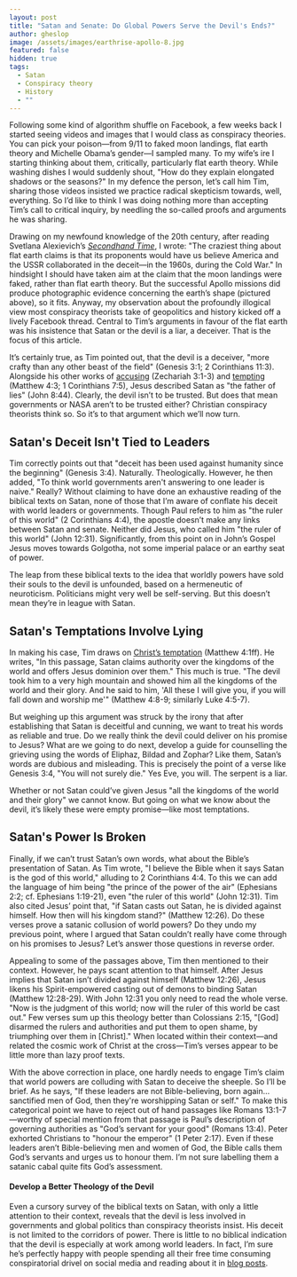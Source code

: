 ```yaml
---
layout: post
title: "Satan and Senate: Do Global Powers Serve the Devil's Ends?"
author: gheslop
image: /assets/images/earthrise-apollo-8.jpg
featured: false
hidden: true
tags:
  - Satan
  - Conspiracy theory
  - History
  - ""
---
```

Following some kind of algorithm shuffle on Facebook, a few weeks back I started seeing videos and images that I would class as conspiracy theories. You can pick your poison—from 9/11 to faked moon landings, flat earth theory and Michelle Obama’s gender—I sampled many. To my wife’s ire I starting thinking about them, critically, particularly flat earth theory. While washing dishes I would suddenly shout, "How do they explain elongated shadows or the seasons?" In my defence the person, let’s call him Tim, sharing those videos insisted we practice radical skepticism towards, well, everything. So I’d like to think I was doing nothing more than accepting Tim’s call to critical inquiry, by needling the so-called proofs and arguments he was sharing.

Drawing on my newfound knowledge of the 20th century, after reading Svetlana Alexievich’s *[Secondhand Time](https://en.wikipedia.org/wiki/Secondhand_Time:_The_Last_of_the_Soviets)*, I wrote: "The craziest thing about flat earth claims is that its proponents would have us believe America and the USSR collaborated in the deceit—in the 1960s, during the Cold War." In hindsight I should have taken aim at the claim that the moon landings were faked, rather than flat earth theory. But the successful Apollo missions did produce photographic evidence concerning the earth’s shape (pictured above), so it fits. Anyway, my observation about the profoundly illogical view most conspiracy theorists take of geopolitics and history kicked off a lively Facebook thread. Central to Tim’s arguments in favour of the flat earth was his insistence that Satan or the devil is a liar, a deceiver. That is the focus of this article.

It’s certainly true, as Tim pointed out, that the devil is a deceiver, "more crafty than any other beast of the field" (Genesis 3:1; 2 Corinthians 11:3). Alongside his other works of [accusing](https://rekindle.co.za/content/2020-07-22-christus-victor-new-testament) (Zechariah 3:1-3) and [tempting](https://rekindle.co.za/content/christs-temptation-and-our-own/) (Matthew 4:3; 1 Corinthians 7:5), Jesus described Satan as "the father of lies" (John 8:44). Clearly, the devil isn’t to be trusted. But does that mean governments or NASA aren’t to be trusted either? Christian conspiracy theorists think so. So it’s to that argument which we’ll now turn.

## Satan's Deceit Isn't Tied to Leaders

Tim correctly points out that "deceit has been used against humanity since the beginning" (Genesis 3:4). Naturally. Theologically. However, he then added, "To think world governments aren't answering to one leader is naive." Really? Without claiming to have done an exhaustive reading of the biblical texts on Satan, none of those that I’m aware of conflate his deceit with world leaders or governments. Though Paul refers to him as "the ruler of this world" (2 Corinthians 4:4), the apostle doesn’t make any links between Satan and senate. Neither did Jesus, who called him "the ruler of this world" (John 12:31). Significantly, from this point on in John’s Gospel Jesus moves towards Golgotha, not some imperial palace or an earthy seat of power.

The leap from these biblical texts to the idea that worldly powers have sold their souls to the devil is unfounded, based on a hermeneutic of neuroticism. Politicians might very well be self-serving. But this doesn’t mean they’re in league with Satan.

## Satan's Temptations Involve Lying

In making his case, Tim draws on [Christ’s temptation](https://rekindle.co.za/content/matthew-the-temptation-of-christ/) (Matthew 4:1ff). He writes, "In this passage, Satan claims authority over the kingdoms of the world and offers Jesus dominion over them." This much is true. "The devil took him to a very high mountain and showed him all the kingdoms of the world and their glory. And he said to him, 'All these I will give you, if you will fall down and worship me'" (Matthew 4:8-9; similarly Luke 4:5-7).

But weighing up this argument was struck by the irony that after establishing that Satan is deceitful and cunning, we want to treat his words as reliable and true. Do we really think the devil could deliver on his promise to Jesus? What are we going to do next, develop a guide for counselling the grieving using the words of Eliphaz, Bildad and Zophar? Like them, Satan’s words are dubious and misleading. This is precisely the point of a verse like Genesis 3:4, "You will not surely die." Yes Eve, you will. The serpent is a liar.

Whether or not Satan could’ve given Jesus "all the kingdoms of the world and their glory" we cannot know. But going on what we know about the devil, it’s likely these were empty promise—like most temptations.

## Satan's Power Is Broken

Finally, if we can’t trust Satan’s own words, what about the Bible’s presentation of Satan. As Tim wrote, "I believe the Bible when it says Satan is the god of this world," alluding to 2 Corinthians 4:4. To this we can add the language of him being "the prince of the power of the air" (Ephesians 2:2; cf. Ephesians 1:19-21), even "the ruler of this world" (John 12:31). Tim also cited Jesus’ point that, "if Satan casts out Satan, he is divided against himself. How then will his kingdom stand?" (Matthew 12:26). Do these verses prove a satanic collusion of world powers? Do they undo my previous point, where I argued that Satan couldn’t really have come through on his promises to Jesus? Let’s answer those questions in reverse order.

Appealing to some of the passages above, Tim then mentioned to their context. However, he pays scant attention to that himself. After Jesus implies that Satan isn’t divided against himself (Matthew 12:26), Jesus likens his Spirit-empowered casting out of demons to binding Satan (Matthew 12:28-29). With John 12:31 you only need to read the whole verse. "Now is the judgment of this world; now will the ruler of this world be cast out." Few verses sum up this theology better than Colossians 2:15, "\[God] disarmed the rulers and authorities and put them to open shame, by triumphing over them in \[Christ]." When located within their context—and related the cosmic work of Christ at the cross—Tim’s verses appear to be little more than lazy proof texts.

With the above correction in place, one hardly needs to engage Tim’s claim that world powers are colluding with Satan to deceive the sheeple. So I’ll be brief. As he says, "If these leaders are not Bible-believing, born again…sanctified men of God, then they're worshipping Satan or self." To make this categorical point we have to reject out of hand passages like Romans 13:1-7—worthy of special mention from that passage is Paul’s description of governing authorities as "God’s servant for your good" (Romans 13:4). Peter exhorted Christians to "honour the emperor" (1 Peter 2:17). Even if these leaders aren’t Bible-believing men and women of God, the Bible calls them God’s servants and urges us to honour them. I’m not sure labelling them a satanic cabal quite fits God’s assessment.

#### Develop a Better Theology of the Devil

Even a cursory survey of the biblical texts on Satan, with only a little attention to their context, reveals that the devil is less involved in governments and global politics than conspiracy theorists insist. His deceit is not limited to the corridors of power. There is little to no biblical indication that the devil is especially at work among world leaders. In fact, I’m sure he’s perfectly happy with people spending all their free time consuming conspiratorial drivel on social media and reading about it in [blog posts](https://rekindle.co.za/content/2025-07-11-second-world-war-satire-conspiracy-theory).